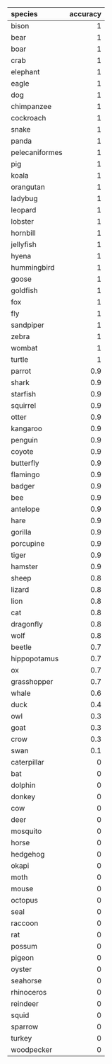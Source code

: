 | species        |   accuracy |
|:---------------|-----------:|
| bison          |        1   |
| bear           |        1   |
| boar           |        1   |
| crab           |        1   |
| elephant       |        1   |
| eagle          |        1   |
| dog            |        1   |
| chimpanzee     |        1   |
| cockroach      |        1   |
| snake          |        1   |
| panda          |        1   |
| pelecaniformes |        1   |
| pig            |        1   |
| koala          |        1   |
| orangutan      |        1   |
| ladybug        |        1   |
| leopard        |        1   |
| lobster        |        1   |
| hornbill       |        1   |
| jellyfish      |        1   |
| hyena          |        1   |
| hummingbird    |        1   |
| goose          |        1   |
| goldfish       |        1   |
| fox            |        1   |
| fly            |        1   |
| sandpiper      |        1   |
| zebra          |        1   |
| wombat         |        1   |
| turtle         |        1   |
| parrot         |        0.9 |
| shark          |        0.9 |
| starfish       |        0.9 |
| squirrel       |        0.9 |
| otter          |        0.9 |
| kangaroo       |        0.9 |
| penguin        |        0.9 |
| coyote         |        0.9 |
| butterfly      |        0.9 |
| flamingo       |        0.9 |
| badger         |        0.9 |
| bee            |        0.9 |
| antelope       |        0.9 |
| hare           |        0.9 |
| gorilla        |        0.9 |
| porcupine      |        0.9 |
| tiger          |        0.9 |
| hamster        |        0.9 |
| sheep          |        0.8 |
| lizard         |        0.8 |
| lion           |        0.8 |
| cat            |        0.8 |
| dragonfly      |        0.8 |
| wolf           |        0.8 |
| beetle         |        0.7 |
| hippopotamus   |        0.7 |
| ox             |        0.7 |
| grasshopper    |        0.7 |
| whale          |        0.6 |
| duck           |        0.4 |
| owl            |        0.3 |
| goat           |        0.3 |
| crow           |        0.3 |
| swan           |        0.1 |
| caterpillar    |        0   |
| bat            |        0   |
| dolphin        |        0   |
| donkey         |        0   |
| cow            |        0   |
| deer           |        0   |
| mosquito       |        0   |
| horse          |        0   |
| hedgehog       |        0   |
| okapi          |        0   |
| moth           |        0   |
| mouse          |        0   |
| octopus        |        0   |
| seal           |        0   |
| raccoon        |        0   |
| rat            |        0   |
| possum         |        0   |
| pigeon         |        0   |
| oyster         |        0   |
| seahorse       |        0   |
| rhinoceros     |        0   |
| reindeer       |        0   |
| squid          |        0   |
| sparrow        |        0   |
| turkey         |        0   |
| woodpecker     |        0   |